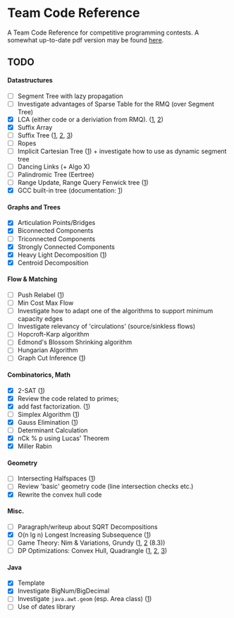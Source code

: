 # Team Code Reference

A Team Code Reference for competitive programming contests. A somewhat up-to-date pdf version may be found [here](http://www.timonknigge.com/competitive-programming/source.pdf).

## TODO

#### Datastructures
- [ ] Segment Tree with lazy propagation
- [ ] Investigate advantages of Sparse Table for the RMQ (over Segment Tree)
- [x] LCA (either code or a deriviation from RMQ). ([1](http://web.stanford.edu/~liszt90/acm/notebook.html#file26), [2](https://www.topcoder.com/community/data-science/data-science-tutorials/range-minimum-query-and-lowest-common-ancestor/))
- [x] Suffix Array
- [ ] Suffix Tree ([1](web.stanford.edu/~liszt90/acm/notebook.html#file5), [2](http://acm.math.spbu.ru/~kunyavskiy/notebook/), [3](http://codeforces.com/blog/entry/16780))
- [ ] Ropes
- [ ] Implicit Cartesian Tree ([1](http://wcipeg.com/wiki/Cartesian_tree)) + investigate how to use as dynamic segment tree
- [ ] Dancing Links (+ Algo X)
- [ ] Palindromic Tree (Eertree)
- [ ] Range Update, Range Query Fenwick tree ([1](https://github.com/niklasb/tcr/blob/master/datenstrukturen/fenwick.cpp))
- [x] GCC built-in tree (documentation: [1](https://gcc.gnu.org/onlinedocs/libstdc++/manual/policy_data_structures_design.html#container.tree.interface))

#### Graphs and Trees
- [x] Articulation Points/Bridges
- [x] Biconnected Components
- [ ] Triconnected Components
- [x] Strongly Connected Components
- [x] Heavy Light Decomposition ([1](http://blog.anudeep2011.com/heavy-light-decomposition/))
- [x] Centroid Decomposition

#### Flow & Matching
- [ ] Push Relabel ([1](http://web.stanford.edu/~liszt90/acm/notebook.html#file2))
- [ ] Min Cost Max Flow
- [ ] Investigate how to adapt one of the algorithms to support minimum capacity edges
- [ ] Investigate relevancy of 'circulations' (source/sinkless flows)
- [ ] Hopcroft-Karp algorithm
- [ ] Edmond's Blossom Shrinking algorithm
- [ ] Hungarian Algorithm
- [ ] Graph Cut Inference ([1](http://web.stanford.edu/~liszt90/acm/notebook.html#file7))

#### Combinatorics, Math
- [x] 2-SAT ([1](http://codeforces.com/blog/entry/16205))
- [x] Review the code related to primes;
- [x] add fast factorization. ([1](https://www.topcoder.com/community/data-science/data-science-tutorials/prime-numbers-factorization-and-euler-function/))
- [ ] Simplex Algorithm ([1](http://web.stanford.edu/~liszt90/acm/notebook.html#file17))
- [x] Gauss Elimination ([1](http://web.stanford.edu/~liszt90/acm/notebook.html#file14))
- [ ] Determinant Calculation
- [x] nCk % p using Lucas' Theorem
- [x] Miller Rabin

#### Geometry
- [ ] Intersecting Halfspaces ([1](http://acm.math.spbu.ru/~kunyavskiy/notebook/))
- [ ] Review 'basic' geometry code (line intersection checks etc.)
- [x] Rewrite the convex hull code

#### Misc.
- [ ] Paragraph/writeup about SQRT Decompositions
- [X] O(n lg n) Longest Increasing Subsequence ([1](http://web.stanford.edu/~liszt90/acm/notebook.html#file27))
- [ ] Game Theory: Nim & Variations, Grundy ([1](https://www.topcoder.com/community/data-science/data-science-tutorials/algorithm-games/), [2](https://github.com/niklasb/tcr/blob/master/tcr.pdf) (8.3))
- [ ] DP Optimizations: Convex Hull, Quadrangle ([1](https://github.com/niklasb/contest-algos/tree/master/convex_hull), [2](http://wcipeg.com/wiki/Convex_hull_optimization), [3](http://codeforces.com/blog/entry/8219))

#### Java    
- [X] Template    
- [X] Investigate BigNum/BigDecimal    
- [ ] Investigate `java.awt.geom` (esp. Area class) ([1](http://web.stanford.edu/~liszt90/acm/notebook.html#file10))
- [ ] Use of dates library
